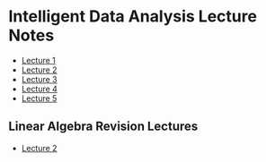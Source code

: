 # Intelligent Data Analysis Lecture Notes

- [Lecture 1]()
- [Lecture 2]()
- [Lecture 3](out/Ida-Lecture3.html)
- [Lecture 4](out/Ida-Lecture4.html)
- [Lecture 5](out/Ida-Lecture5.html)

## Linear Algebra Revision Lectures

- [Lecture 2](out/Ida-LALecture2.html)
